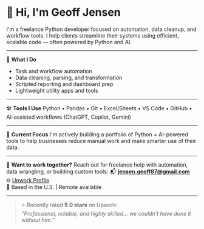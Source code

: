 # 👋 Hi, I'm Geoff Jensen

I'm a freelance Python developer focused on automation, data cleanup, and workflow tools. I help clients streamline their systems using efficient, scalable code — often powered by Python and AI.

---

🔧 **What I Do**
- Task and workflow automation
- Data cleaning, parsing, and transformation
- Scripted reporting and dashboard prep
- Lightweight utility apps and tools

---

🛠️ **Tools I Use**
Python • Pandas • Git • Excel/Sheets • VS Code • GitHub • AI-assisted workflows (ChatGPT, Copilot, Gemini)

---

🚀 **Current Focus**
I'm actively building a portfolio of Python + AI-powered tools to help businesses reduce manual work and make smarter use of their data.

---

💬 **Want to work together?**
Reach out for freelance help with automation, data wrangling, or building custom tools:
📬 **jensen.geoff87@gmail.com**  
🌐 [Upwork Profile](https://www.upwork.com/freelancers/~01fe303d86aaeceeb3)  
📍 Based in the U.S. | Remote available

---

> ⭐️ Recently rated **5.0 stars** on Upwork:  
> *“Professional, reliable, and highly skilled… we couldn’t have done it without him.”*

